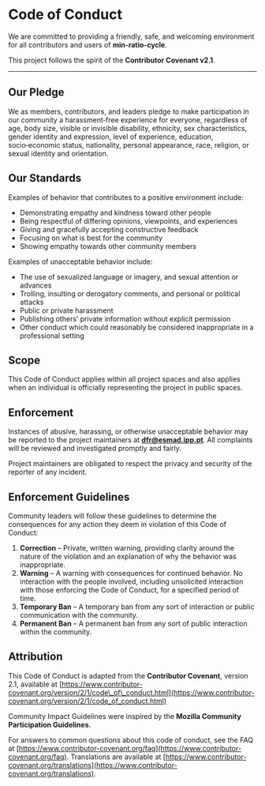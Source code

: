 # Code of Conduct

We are committed to providing a friendly, safe, and welcoming environment for all contributors and users of **min-ratio-cycle**.

This project follows the spirit of the **Contributor Covenant v2.1**.

---

## Our Pledge

We as members, contributors, and leaders pledge to make participation in our community a harassment‑free experience for everyone, regardless of age, body size, visible or invisible disability, ethnicity, sex characteristics, gender identity and expression, level of experience, education, socio‑economic status, nationality, personal appearance, race, religion, or sexual identity and orientation.

## Our Standards

Examples of behavior that contributes to a positive environment include:

* Demonstrating empathy and kindness toward other people
* Being respectful of differing opinions, viewpoints, and experiences
* Giving and gracefully accepting constructive feedback
* Focusing on what is best for the community
* Showing empathy towards other community members

Examples of unacceptable behavior include:

* The use of sexualized language or imagery, and sexual attention or advances
* Trolling, insulting or derogatory comments, and personal or political attacks
* Public or private harassment
* Publishing others’ private information without explicit permission
* Other conduct which could reasonably be considered inappropriate in a professional setting

## Scope

This Code of Conduct applies within all project spaces and also applies when an individual is officially representing the project in public spaces.

## Enforcement

Instances of abusive, harassing, or otherwise unacceptable behavior may be reported to the project maintainers at **[dfr@esmad.ipp.pt](mailto:dfr@esmad.ipp.pt)**. All complaints will be reviewed and investigated promptly and fairly.

Project maintainers are obligated to respect the privacy and security of the reporter of any incident.

## Enforcement Guidelines

Community leaders will follow these guidelines to determine the consequences for any action they deem in violation of this Code of Conduct:

1. **Correction** – Private, written warning, providing clarity around the nature of the violation and an explanation of why the behavior was inappropriate.
2. **Warning** – A warning with consequences for continued behavior. No interaction with the people involved, including unsolicited interaction with those enforcing the Code of Conduct, for a specified period of time.
3. **Temporary Ban** – A temporary ban from any sort of interaction or public communication with the community.
4. **Permanent Ban** – A permanent ban from any sort of public interaction within the community.

## Attribution

This Code of Conduct is adapted from the **Contributor Covenant**, version 2.1, available at [https://www.contributor-covenant.org/version/2/1/code\_of\_conduct.html](https://www.contributor-covenant.org/version/2/1/code_of_conduct.html)

Community Impact Guidelines were inspired by the **Mozilla Community Participation Guidelines**.

For answers to common questions about this code of conduct, see the FAQ at [https://www.contributor-covenant.org/faq](https://www.contributor-covenant.org/faq). Translations are available at [https://www.contributor-covenant.org/translations](https://www.contributor-covenant.org/translations).

